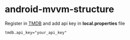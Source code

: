 # android-mvvm-structure

Register in [TMDB](https://www.themoviedb.org/) and add api key in **local.properties** file
```
tmdb.api_key="your_api_key"
```
